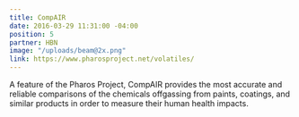 ```yaml
---
title: CompAIR
date: 2016-03-29 11:31:00 -04:00
position: 5
partner: HBN
image: "/uploads/beam@2x.png"
link: https://www.pharosproject.net/volatiles/
---
```


A feature of the Pharos Project, CompAIR provides the most accurate and reliable comparisons of the chemicals offgassing from paints, coatings, and similar products in order to measure their human health impacts.
